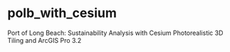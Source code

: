# polb_with_cesium
Port of Long Beach: Sustainability Analysis with Cesium Photorealistic 3D Tiling and ArcGIS Pro 3.2
